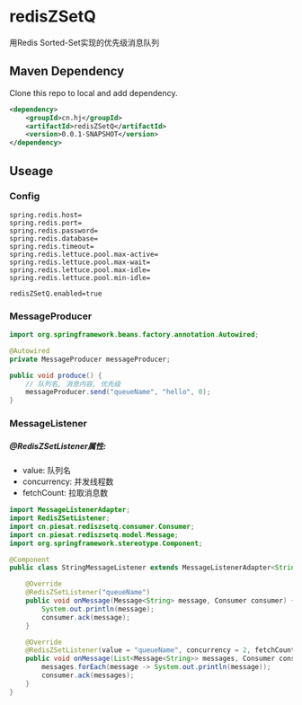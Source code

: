 # redisZSetQ
用Redis Sorted-Set实现的优先级消息队列

## Maven Dependency
Clone this repo to local and add dependency.
```xml
<dependency>
    <groupId>cn.hj</groupId>
    <artifactId>redisZSetQ</artifactId>
    <version>0.0.1-SNAPSHOT</version>
</dependency>
```
## Useage
### Config
```properties
spring.redis.host=
spring.redis.port=
spring.redis.password=
spring.redis.database=
spring.redis.timeout=
spring.redis.lettuce.pool.max-active=
spring.redis.lettuce.pool.max-wait=
spring.redis.lettuce.pool.max-idle=
spring.redis.lettuce.pool.min-idle=

redisZSetQ.enabled=true
```
### MessageProducer

```java
import org.springframework.beans.factory.annotation.Autowired;

@Autowired
private MessageProducer messageProducer;

public void produce() {
    // 队列名, 消息内容, 优先级
    messageProducer.send("queueName", "hello", 0);
}
```
### MessageListener
##### @RedisZSetListener属性:
- value: 队列名
- concurrency: 并发线程数
- fetchCount: 拉取消息数

```java
import MessageListenerAdapter;
import RedisZSetListener;
import cn.piesat.rediszsetq.consumer.Consumer;
import cn.piesat.rediszsetq.model.Message;
import org.springframework.stereotype.Component;

@Component
public class StringMessageListener extends MessageListenerAdapter<String> {

    @Override
    @RedisZSetListener("queueName")
    public void onMessage(Message<String> message, Consumer consumer) {
        System.out.println(message);
        consumer.ack(message);
    }

    @Override
    @RedisZSetListener(value = "queueName", concurrency = 2, fetchCount = 2)
    public void onMessage(List<Message<String>> messages, Consumer consumer) {
        messages.forEach(message -> System.out.println(message));
        consumer.ack(messages);
    }
}
```